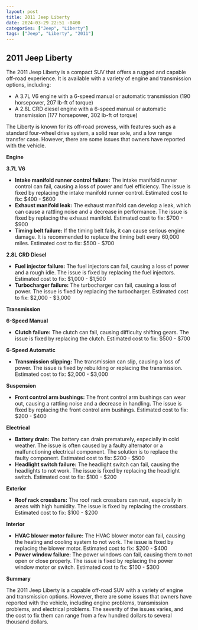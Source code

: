 ```yaml
---
layout: post
title: 2011 Jeep Liberty
date: 2024-03-29 22:51 -0400
categories: ["Jeep", "Liberty"]
tags: ["Jeep", "Liberty", "2011"]
---
```

## 2011 Jeep Liberty

The 2011 Jeep Liberty is a compact SUV that offers a rugged and capable off-road experience. It is available with a variety of engine and transmission options, including:

- A 3.7L V6 engine with a 6-speed manual or automatic transmission (190 horsepower, 207 lb-ft of torque)
- A 2.8L CRD diesel engine with a 6-speed manual or automatic transmission (177 horsepower, 302 lb-ft of torque)

The Liberty is known for its off-road prowess, with features such as a standard four-wheel drive system, a solid rear axle, and a low range transfer case. However, there are some issues that owners have reported with the vehicle.

**Engine**

**3.7L V6**

- **Intake manifold runner control failure:** The intake manifold runner control can fail, causing a loss of power and fuel efficiency. The issue is fixed by replacing the intake manifold runner control. Estimated cost to fix: $400 - $600
- **Exhaust manifold leak:** The exhaust manifold can develop a leak, which can cause a rattling noise and a decrease in performance. The issue is fixed by replacing the exhaust manifold. Estimated cost to fix: $700 - $900
- **Timing belt failure:** If the timing belt fails, it can cause serious engine damage. It is recommended to replace the timing belt every 60,000 miles. Estimated cost to fix: $500 - $700

**2.8L CRD Diesel**

- **Fuel injector failure:** The fuel injectors can fail, causing a loss of power and a rough idle. The issue is fixed by replacing the fuel injectors. Estimated cost to fix: $1,000 - $1,500
- **Turbocharger failure:** The turbocharger can fail, causing a loss of power. The issue is fixed by replacing the turbocharger. Estimated cost to fix: $2,000 - $3,000

**Transmission**

**6-Speed Manual**

- **Clutch failure:** The clutch can fail, causing difficulty shifting gears. The issue is fixed by replacing the clutch. Estimated cost to fix: $500 - $700

**6-Speed Automatic**

- **Transmission slipping:** The transmission can slip, causing a loss of power. The issue is fixed by rebuilding or replacing the transmission. Estimated cost to fix: $2,000 - $3,000

**Suspension**

- **Front control arm bushings:** The front control arm bushings can wear out, causing a rattling noise and a decrease in handling. The issue is fixed by replacing the front control arm bushings. Estimated cost to fix: $200 - $400

**Electrical**

- **Battery drain:** The battery can drain prematurely, especially in cold weather. The issue is often caused by a faulty alternator or a malfunctioning electrical component. The solution is to replace the faulty component. Estimated cost to fix: $200 - $500
- **Headlight switch failure:** The headlight switch can fail, causing the headlights to not work. The issue is fixed by replacing the headlight switch. Estimated cost to fix: $100 - $200

**Exterior**

- **Roof rack crossbars:** The roof rack crossbars can rust, especially in areas with high humidity. The issue is fixed by replacing the crossbars. Estimated cost to fix: $100 - $200

**Interior**

- **HVAC blower motor failure:** The HVAC blower motor can fail, causing the heating and cooling system to not work. The issue is fixed by replacing the blower motor. Estimated cost to fix: $200 - $400
- **Power window failure:** The power windows can fail, causing them to not open or close properly. The issue is fixed by replacing the power window motor or switch. Estimated cost to fix: $100 - $300

**Summary**

The 2011 Jeep Liberty is a capable off-road SUV with a variety of engine and transmission options. However, there are some issues that owners have reported with the vehicle, including engine problems, transmission problems, and electrical problems. The severity of the issues varies, and the cost to fix them can range from a few hundred dollars to several thousand dollars.
